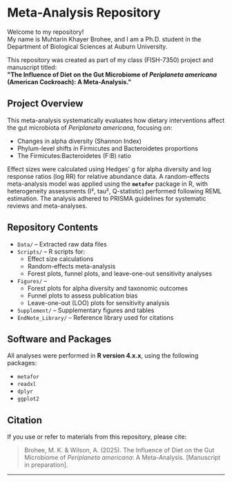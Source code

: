 # Meta-Analysis Repository

Welcome to my repository!  
My name is Muhtarin Khayer Brohee, and I am a Ph.D. student in the Department of Biological Sciences at Auburn University.

This repository was created as part of my class (FISH-7350) project and manuscript titled:  
**"The Influence of Diet on the Gut Microbiome of *Periplaneta americana* (American Cockroach): A Meta-Analysis."**

## Project Overview

This meta-analysis systematically evaluates how dietary interventions affect the gut microbiota of *Periplaneta americana*, focusing on:
- Changes in alpha diversity (Shannon Index)
- Phylum-level shifts in Firmicutes and Bacteroidetes proportions
- The Firmicutes:Bacteroidetes (F:B) ratio

Effect sizes were calculated using Hedges' g for alpha diversity and log response ratios (log RR) for relative abundance data. A random-effects meta-analysis model was applied using the **`metafor`** package in R, with heterogeneity assessments (I², tau², Q-statistic) performed following REML estimation. The analysis adhered to PRISMA guidelines for systematic reviews and meta-analyses.

## Repository Contents

- `Data/` – Extracted raw data files
- `Scripts/` – R scripts for:
  - Effect size calculations
  - Random-effects meta-analysis
  - Forest plots, funnel plots, and leave-one-out sensitivity analyses
- `Figures/` – 
  - Forest plots for alpha diversity and taxonomic outcomes
  - Funnel plots to assess publication bias
  - Leave-one-out (LOO) plots for sensitivity analysis
- `Supplement/` – Supplementary figures and tables
- `EndNote_Library/` – Reference library used for citations

## Software and Packages

All analyses were performed in **R version 4.x.x**, using the following packages:
- `metafor`
- `readxl`
- `dplyr`
- `ggplot2`

## Citation

If you use or refer to materials from this repository, please cite:

> Brohee, M. K. & Wilson, A. (2025). The Influence of Diet on the Gut Microbiome of *Periplaneta americana*: A Meta-Analysis. [Manuscript in preparation].

---


